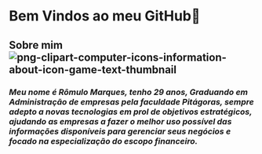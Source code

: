 # Bem Vindos ao meu GitHub👋

## Sobre mim ![png-clipart-computer-icons-information-about-icon-game-text-thumbnail](https://github.com/romulofmarques/romulofmarques/assets/111899365/d1594843-f7a7-4c3f-ad56-850a06da1955)


### <i> Meu nome é Rômulo Marques, tenho 29 anos, Graduando em Administração de empresas pela faculdade Pitágoras, sempre adepto a novas tecnologias em prol de objetivos estratégicos, ajudando as empresas a fazer o melhor uso possível das informações disponíveis para gerenciar seus negócios e focado na especialização do escopo financeiro. <i> 


